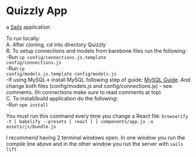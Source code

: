 # Quizzly App

a [Sails](http://sailsjs.org) application

To run locally:<br/>
A. After cloning, cd into directory Quizzly<br/>
B. To setup connections and models from barebone files run the following:<br/>
-Run <code>cp config/connections.js.template config/connections.js</code><br/>
-Run <code>cp config/models.js.template config/models.js</code><br/>
-If using MySQL-> install MySQL following step of guide: <a href="https://github.com/freyconner24/Quizzly/blob/master/docs/SailsOnMySql.md">MySQL Guide</a>. And change both files (config/models.js and config/connections.js) - see comments. (In connections make sure to read comments at top) <br/>
C. To install/build application do the following: </br>
-Run <code>npm install</code><br/>


You must run this command every time you change a React file: `browserify -t [ babelify --presets [ react ] ] components/app.js -o assets/js/bundle.js`

I recommend having 2 terminal windows open.  In one window you run the compile line above and in the other window you run the server with `sails lift`


